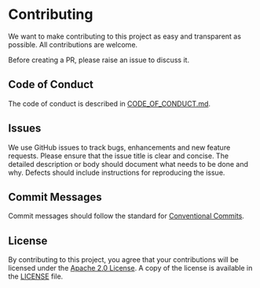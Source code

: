 # Contributing

We want to make contributing to this project as easy and transparent as possible.
All contributions are welcome.

Before creating a PR, please raise an issue to discuss it.

## Code of Conduct

The code of conduct is described in [CODE_OF_CONDUCT.md](CODE_OF_CONDUCT.md).

## Issues

We use GitHub issues to track bugs, enhancements and new feature requests.
Please ensure that the issue title is clear and concise.
The detailed description or body should document what needs to be done and why.
Defects should include instructions for reproducing the issue.

## Commit Messages

Commit messages should follow the standard for
[Conventional Commits](https://www.conventionalcommits.org).

## License

By contributing to this project, you agree that your contributions will be licensed under the
[Apache 2.0 License](https://www.apache.org/licenses/LICENSE-2.0).
A copy of the license is available in the [LICENSE](LICENSE) file.
